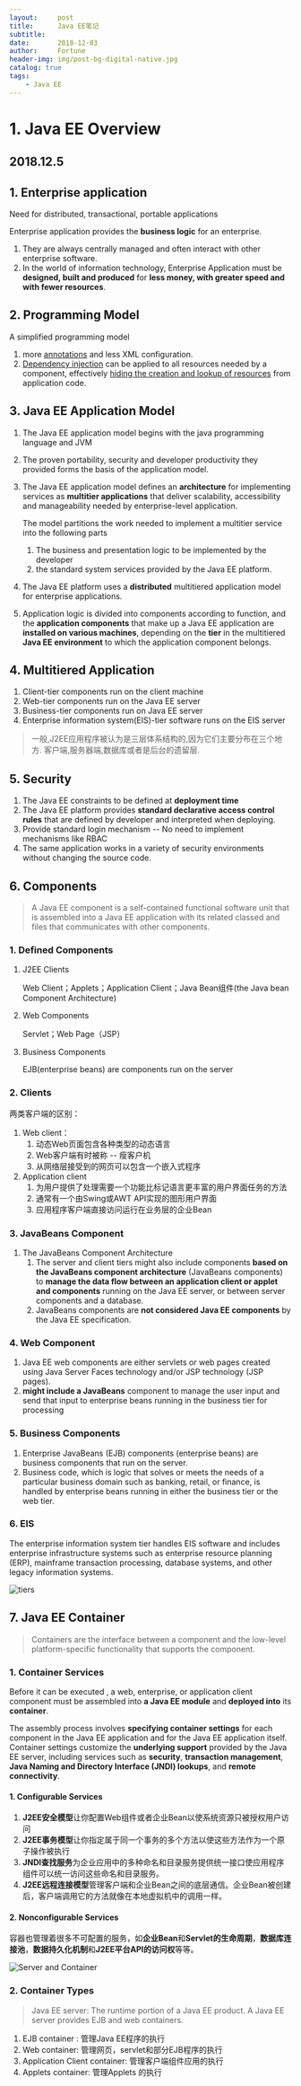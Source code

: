 ```yaml
---
layout:     post   				   
title:      Java EE笔记 				
subtitle:   
date:       2018-12-03				
author:     Fortune					
header-img: img/post-bg-digital-native.jpg	
catalog: true 					
tags:								
    - Java EE
---
```


# 1. Java EE Overview

## 2018.12.5

## 1. Enterprise application

Need for distributed, transactional, portable applications

Enterprise application provides the **business logic** for an enterprise.

1. They are always centrally managed and often interact with other enterprise software.
2. In the world of information technology, Enterprise Application must be **designed, built and produced** for **less money, with greater speed and with fewer resources**.



## 2. Programming Model

A simplified programming model

1. more <u>annotations</u> and less XML configuration.
2. <u>Dependency injection</u> can be applied to all resources needed by a component, effectively <u>hiding the creation and lookup of resources</u> from application code.



## 3. Java EE Application Model

1. The Java EE application model begins with the java programming language and JVM

2. The proven portability, security and developer productivity they provided forms the basis of the application model.

3. The Java EE application model defines an **architecture** for implementing services as **multitier applications** that deliver scalability, accessibility and manageability needed by enterprise-level application.

   The model partitions the work needed to implement a multitier service into the 	following parts

   1. The business and presentation logic to be implemented by the developer
   2. the standard system services provided by the Java EE platform.

4. The Java EE platform uses a **distributed** multitiered application model for enterprise applications. 
5. Application logic is divided into components according to function, and the **application components** that make up a Java EE application are **installed on various machines**, depending on the **tier** in the multitiered **Java EE environment** to which the application component belongs.



## 4. Multitiered Application 

1. Client-tier components run on the client machine
2. Web-tier components run on the Java EE server
3. Business-tier components run on Java EE server
4. Enterprise information system(EIS)-tier software runs on the EIS server

> 一般,J2EE应用程序被认为是三层体系结构的,因为它们主要分布在三个地方. 客户端,服务器端,数据库或者是后台的遗留层.





## 5. Security

1. The Java EE constraints to be defined at **deployment time**
2. The Java EE platform provides **standard declarative access control rules** that are defined by developer and interpreted when deploying.
3. Provide standard login mechanism -- No need to implement mechanisms like RBAC
4. The same application works in a variety of security environments without changing the source code.

## 6. Components

> A Java EE component is a self-contained functional software unit that is assembled into a Java EE application with its related classed and files that communicates with other components.

### 1. Defined Components

1. J2EE Clients

   Web Client；Applets；Application Client；Java Bean组件(the Java bean Component Architecture)

2. Web Components

   Servlet；Web Page（JSP）

3. Business Components

   EJB(enterprise beans) are components run on the server

### 2. Clients

两类客户端的区别：

1. Web client：
   1. 动态Web页面包含各种类型的动态语言
   2. Web客户端有时被称 -- 瘦客户机
   3. 从网络层接受到的网页可以包含一个嵌入式程序
2. Application client
   1. 为用户提供了处理需要一个功能比标记语言更丰富的用户界面任务的方法
   2. 通常有一个由Swing或AWT API实现的图形用户界面
   3. 应用程序客户端直接访问运行在业务层的企业Bean

### 3. JavaBeans Component

1. The JavaBeans Component Architecture
   1. The server and client tiers might also include components **based on the JavaBeans component architecture** (JavaBeans components) to **manage the data flow between an application client or applet and components** running on the Java EE server, or between server components and a database.
   2. JavaBeans components are **not considered Java EE components** by the Java EE specification.

### 4. Web Component

1. Java EE web components are either servlets or web pages created using Java Server Faces technology and/or JSP technology (JSP pages).
2. **might include a JavaBeans** component to manage the user input and send that input to enterprise beans running in the business tier for processing

### 5. Business Components

1. Enterprise JavaBeans (EJB) components (enterprise beans) are business components that run on the server.
2. Business code, which is logic that solves or meets the needs of a particular business domain such as banking, retail, or finance, is handled by enterprise beans running in either the business tier or the web tier.



### 6. EIS

The enterprise information system tier handles EIS software and includes enterprise infrastructure systems such as enterprise resource planning (ERP), mainframe transaction processing, database systems, and other legacy information systems.

![tiers](https://raw.githubusercontent.com/NJUSSJ/NJUSSJ.github.io/master/post_image/Java%20EE/Tiers.png)

## 7. Java EE Container

> Containers are the interface between a component and the low-level platform-specific functionality that supports the component.



### 1. Container Services

Before it can be executed , a web, enterprise, or application client component must be assembled into **a Java EE module** and **deployed into** its **container**.

The assembly process involves **specifying container settings** for each component in the Java EE application and for the Java EE application itself. Container settings customize the **underlying support** provided by the Java EE server, including services such as **security**, **transaction management**, **Java Naming and Directory Interface (JNDI) lookups**, and **remote connectivity**.



#### 1. Configurable Services

1. **J2EE安全模型**让你配置Web组件或者企业Bean以使系统资源只被授权用户访问
2. **J2EE事务模型**让你指定属于同一个事务的多个方法以使这些方法作为一个原子操作被执行
3. **JNDI查找服务**为企业应用中的多种命名和目录服务提供统一接口使应用程序组件可以统一访问这些命名和目录服务。
4. **J2EE远程连接模型**管理客户端和企业Bean之间的底层通信。企业Bean被创建后，客户端调用它的方法就像在本地虚拟机中的调用一样。

#### 2. Nonconfigurable Services

容器也管理着很多不可配置的服务，如**企业Bean**和**Servlet的生命周期**，**数据库连接池**，**数据持久化机制**和**J2EE平台API的访问权**等等。

![Server and Container](https://raw.githubusercontent.com/NJUSSJ/NJUSSJ.github.io/master/post_image/Java%20EE/Server%20and%20Container.png)

### 2. Container Types

> Java EE server: The runtime portion of a Java EE product. A Java EE server provides EJB and web containers.

1. EJB container : 管理Java EE程序的执行
2. Web container: 管理网页，servlet和部分EJB程序的执行
3. Application Client container: 管理客户端组件应用的执行
4. Applets container: 管理Applets 的执行

 